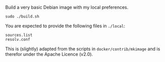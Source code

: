 Build a very basic Debian image with my local preferences.

    sudo ./build.sh

You are expected to provide the following files in `./local`:

    sources.list
    resolv.conf

This is (slightly) adapted from the scripts in `docker/contrib/mkimage` and is therefor under
the Apache Licence (v2.0).
